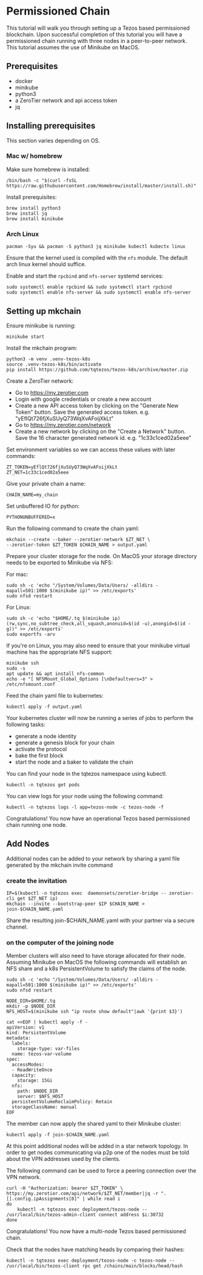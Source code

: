 # Permissioned Chain

This tutorial will walk you through setting up a Tezos based
permissioned blockchain. Upon successful completion of this tutorial
you will have a permissioned chain running with three nodes in a
peer-to-peer network. This tutorial assumes the use of Minikube on
MacOS.


## Prerequisites

* docker
* minikube
* python3
* a ZeroTier network and api access token
* jq

## Installing prerequisites 

This section varies depending on OS.

### Mac w/ homebrew

Make sure homebrew is installed:

``` shell
/bin/bash -c "$(curl -fsSL https://raw.githubusercontent.com/Homebrew/install/master/install.sh)"
```

Install prerequisites:

``` shell
brew install python3
brew install jq
brew install minikube
```

### Arch Linux 

```shell
pacman -Syu && pacman -S python3 jq minikube kubectl kubectx linux
```

Ensure that the kernel used is compiled with the `nfs` module. The default arch 
linux kernel should suffice.

Enable and start the `rpcbind` and `nfs-server` systemd services:

```shell
sudo systemctl enable rpcbind && sudo systemctl start rpcbind
sudo systemctl enable nfs-server && sudo systemctl enable nfs-server
```

## Setting up mkchain

Ensure minikube is running:

``` shell
minikube start
```

Install the mkchain program:

``` shell
python3 -m venv .venv-tezos-k8s
source .venv-tezos-k8s/bin/activate
pip install https://github.com/tqtezos/tezos-k8s/archive/master.zip
```

Create a ZeroTier network:

* Go to https://my.zerotier.com
* Login with google credentials or create a new account
* Create a new API access token by clicking on the "Generate New
Token" button. Save the generated access token. e.g. "yEflQt726fjXuSUyQ73WqXvAFoijXkLt"
* Go to https://my.zerotier.com/network
* Create a new network by clicking on the "Create a Network"
button. Save the 16 character generated network
id. e.g. "1c33c1ced02a5eee"

Set environment variables so we can access these values with later commands:
``` shell
ZT_TOKEN=yEflQt726fjXuSUyQ73WqXvAFoijXkLt
ZT_NET=1c33c1ced02a5eee
```

Give your private chain a name:

``` shell
CHAIN_NAME=my_chain
```

Set unbuffered IO for python:

``` shell
PYTHONUNBUFFERED=x
```

Run the following command to create the chain yaml:

``` shell
mkchain --create --baker --zerotier-network $ZT_NET \
--zerotier-token $ZT_TOKEN $CHAIN_NAME > output.yaml
```

Prepare your cluster storage for the node. On MacOS your storage
directory needs to be exported to Minikube via NFS:

For mac:

``` shell
sudo sh -c 'echo "/System/Volumes/Data/Users/ -alldirs -mapall=501:1000 $(minikube ip)" >> /etc/exports'
sudo nfsd restart
```

For Linux:

``` shell
sudo sh -c 'echo "$HOME/.tq $(minikube ip)(rw,sync,no_subtree_check,all_squash,anonuid=$(id -u),anongid=$(id -g))" >> /etc/exports'
sudo exportfs -arv
```

If you're on Linux, you may also need to ensure that your minikube virtual 
machine has the appropriate NFS support:

``` shell
minikube ssh
sudo -s
apt update && apt install nfs-common
echo -e "[ NFSMount_Global_Options ]\nDefaultvers=3" > /etc/nfsmount.conf
```

Feed the chain yaml file to kubernetes:

``` shell
kubectl apply -f output.yaml
```

Your kubernetes cluster will now be running a series of jobs to
perform the following tasks:

* generate a node identity
* generate a genesis block for your chain
* activate the protocol
* bake the first block
* start the node and a baker to validate the chain

You can find your node in the tqtezos namespace using kubectl.

``` shell
kubectl -n tqtezos get pods
```

You can view logs for your node using the following command:
``` shell
kubectl -n tqtezos logs -l app=tezos-node -c tezos-node -f
```

Congratulations! You now have an operational Tezos based permissioned
chain running one node.

## Add Nodes

Additional nodes can be added to your network by sharing a yaml file
generated by the mkchain invite command

### create the invitation

``` shell
IP=$(kubectl -n tqtezos exec  daemonsets/zerotier-bridge -- zerotier-cli get $ZT_NET ip)
mkchain --invite --bootstrap-peer $IP $CHAIN_NAME > join-$CHAIN_NAME.yaml
```

Share the resulting join-$CHAIN_NAME.yaml with your partner via a
secure channel.


### on the computer of the joining node

Member clusters will also need to have storage allocated for their
node. Assuming Minikube on MacOS the following commands will
establish an NFS share and a k8s PersistentVolume to satisfy the claims of the node.

``` shell
sudo sh -c 'echo "/System/Volumes/Data/Users/ -alldirs -mapall=501:1000 $(minikube ip)" >> /etc/exports'
sudo nfsd restart

NODE_DIR=$HOME/.tq
mkdir -p $NODE_DIR
NFS_HOST=$(minikube ssh "ip route show default"|awk '{print $3}')
```

``` shell
cat <<EOF | kubectl apply -f -
apiVersion: v1
kind: PersistentVolume
metadata:
  labels:
    storage-type: var-files
  name: tezos-var-volume
spec:
  accessModes:
  - ReadWriteOnce
  capacity:
    storage: 15Gi
  nfs:
    path: $NODE_DIR
    server: $NFS_HOST
  persistentVolumeReclaimPolicy: Retain
  storageClassName: manual
EOF
```

The member can now apply the shared yaml to their Minikube cluster:

``` shell
kubectl apply -f join-$CHAIN_NAME.yaml
```

At this point additional nodes will be added in a star network
topology. In order to get nodes communicating via p2p one of the nodes
must be told about the VPN addresses used by the clients.

The following command can be used to force a peering connection over
the VPN network.

``` shell
curl -H "Authorization: bearer $ZT_TOKEN" \
https://my.zerotier.com/api/network/$ZT_NET/member|jq -r ".[].config.ipAssignments[0]" | while read i
do
    kubectl -n tqtezos exec deployment/tezos-node -- /usr/local/bin/tezos-admin-client connect address $i:30732
done
```

Congratulations! You now have a multi-node Tezos based permissioned
chain.

Check that the nodes have matching heads by comparing their hashes:

``` shell
kubectl -n tqtezos exec deployment/tezos-node -c tezos-node -- /usr/local/bin/tezos-client rpc get /chains/main/blocks/head/hash
```
